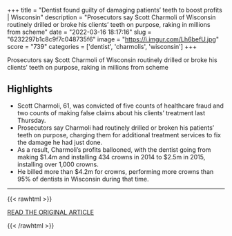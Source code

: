 +++
title = "Dentist found guilty of damaging patients’ teeth to boost profits | Wisconsin"
description = "Prosecutors say Scott Charmoli of Wisconsin routinely drilled or broke his clients’ teeth on purpose, raking in millions from scheme"
date = "2022-03-16 18:17:16"
slug = "6232297b1c8c9f7c048735f6"
image = "https://i.imgur.com/Lh6befU.jpg"
score = "739"
categories = ['dentist', 'charmolis', 'wisconsin']
+++

Prosecutors say Scott Charmoli of Wisconsin routinely drilled or broke his clients’ teeth on purpose, raking in millions from scheme

## Highlights

- Scott Charmoli, 61, was convicted of five counts of healthcare fraud and two counts of making false claims about his clients’ treatment last Thursday.
- Prosecutors say Charmoli had routinely drilled or broken his patients’ teeth on purpose, charging them for additional treatment services to fix the damage he had just done.
- As a result, Charmoli’s profits ballooned, with the dentist going from making $1.4m and installing 434 crowns in 2014 to $2.5m in 2015, installing over 1,000 crowns.
- He billed more than $4.2m for crowns, performing more crowns than 95% of dentists in Wisconsin during that time.

---

{{< rawhtml >}}
  <p class="article-category">
    <a target="_blank" href="https://www.theguardian.com/us-news/2022/mar/16/wisconsin-dentist-guilty-damaging-patients-teeth-boost-profits">READ THE ORIGINAL ARTICLE</a>
  </p>
{{< /rawhtml >}}

